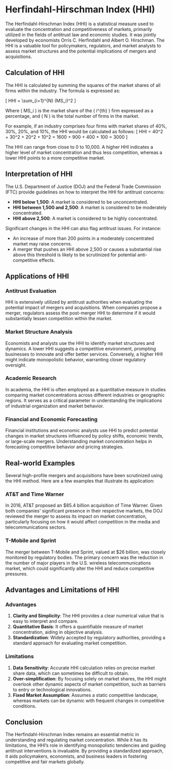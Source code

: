 # Herfindahl-Hirschman Index (HHI)

The Herfindahl-Hirschman Index (HHI) is a statistical measure used to evaluate the concentration and competitiveness of markets, primarily utilized in the fields of antitrust law and economic studies. It was jointly developed by economists Orris C. Herfindahl and Albert O. Hirschman. The HHI is a valuable tool for policymakers, regulators, and market analysts to assess market structures and the potential implications of mergers and acquisitions.

## Calculation of HHI

The HHI is calculated by summing the squares of the market shares of all firms within the industry. The formula is expressed as:

\[
HHI = \sum_{i=1}^{N} (MS_i)^2
\]

Where \( MS_i \) is the market share of the \( i^{th} \) firm expressed as a percentage, and \( N \) is the total number of firms in the market. 

For example, if an industry comprises four firms with market shares of 40%, 30%, 20%, and 10%, the HHI would be calculated as follows:
\[
HHI = 40^2 + 30^2 + 20^2 + 10^2 = 1600 + 900 + 400 + 100 = 3000
\]

The HHI can range from close to 0 to 10,000. A higher HHI indicates a higher level of market concentration and thus less competition, whereas a lower HHI points to a more competitive market.

## Interpretation of HHI

The U.S. Department of Justice (DOJ) and the Federal Trade Commission (FTC) provide guidelines on how to interpret the HHI for antitrust concerns:

- **HHI below 1,500**: A market is considered to be unconcentrated.
- **HHI between 1,500 and 2,500**: A market is considered to be moderately concentrated.
- **HHI above 2,500**: A market is considered to be highly concentrated.

Significant changes in the HHI can also flag antitrust issues. For instance:
- An increase of more than 200 points in a moderately concentrated market may raise concerns.
- A merger that pushes an HHI above 2,500 or causes a substantial rise above this threshold is likely to be scrutinized for potential anti-competitive effects.

## Applications of HHI

### Antitrust Evaluation

HHI is extensively utilized by antitrust authorities when evaluating the potential impact of mergers and acquisitions. When companies propose a merger, regulators assess the post-merger HHI to determine if it would substantially lessen competition within the market.

### Market Structure Analysis

Economists and analysts use the HHI to identify market structures and dynamics. A lower HHI suggests a competitive environment, prompting businesses to innovate and offer better services. Conversely, a higher HHI might indicate monopolistic behavior, warranting closer regulatory oversight.

### Academic Research

In academia, the HHI is often employed as a quantitative measure in studies comparing market concentrations across different industries or geographic regions. It serves as a critical parameter in understanding the implications of industrial organization and market behavior.

### Financial and Economic Forecasting

Financial institutions and economic analysts use HHI to predict potential changes in market structures influenced by policy shifts, economic trends, or large-scale mergers. Understanding market concentration helps in forecasting competitive behavior and pricing strategies.

## Real-world Examples

Several high-profile mergers and acquisitions have been scrutinized using the HHI method. Here are a few examples that illustrate its application:

### AT&T and Time Warner

In 2016, AT&T proposed an $85.4 billion acquisition of Time Warner. Given both companies' significant presence in their respective markets, the DOJ reviewed the merger to assess its impact on market concentration, particularly focusing on how it would affect competition in the media and telecommunications sectors.

### T-Mobile and Sprint

The merger between T-Mobile and Sprint, valued at $26 billion, was closely monitored by regulatory bodies. The primary concern was the reduction in the number of major players in the U.S. wireless telecommunications market, which could significantly alter the HHI and reduce competitive pressures.

## Advantages and Limitations of HHI

### Advantages

1. **Clarity and Simplicity**: The HHI provides a clear numerical value that is easy to interpret and compare.
2. **Quantitative Basis**: It offers a quantifiable measure of market concentration, aiding in objective analysis.
3. **Standardization**: Widely accepted by regulatory authorities, providing a standard approach for evaluating market competition.

### Limitations

1. **Data Sensitivity**: Accurate HHI calculation relies on precise market share data, which can sometimes be difficult to obtain.
2. **Over-simplification**: By focusing solely on market shares, the HHI might overlook other dynamic aspects of market competition, such as barriers to entry or technological innovations.
3. **Fixed Market Assumption**: Assumes a static competitive landscape, whereas markets can be dynamic with frequent changes in competitive conditions.

## Conclusion

The Herfindahl-Hirschman Index remains an essential metric in understanding and regulating market concentration. While it has its limitations, the HHI’s role in identifying monopolistic tendencies and guiding antitrust interventions is invaluable. By providing a standardized approach, it aids policymakers, economists, and business leaders in fostering competitive and fair markets globally.
